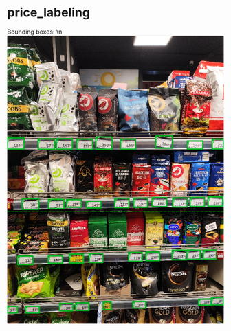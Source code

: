 # price_labeling

Bounding boxes: \n
<img src="samples/Screenshot from 2025-01-16 17-22-03.png" width="512"/>

